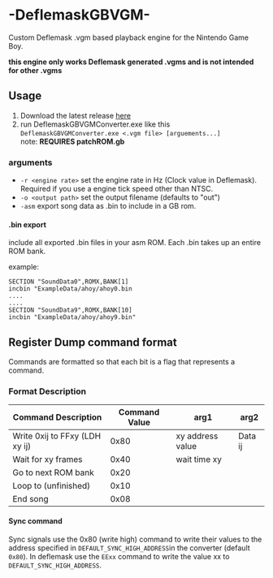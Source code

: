 # -DeflemaskGBVGM-
Custom Deflemask .vgm based playback engine for the Nintendo Game Boy.

**this engine only works Deflemask generated .vgms and is not intended for other .vgms**


## Usage
1. Download the latest release [here](https://github.com/Pegmode/-DeflemaskGBVGM-/releases)  
2. run DeflemaskGBVGMConverter.exe like this  
`DeflemaskGBVGMConverter.exe <.vgm file> [arguements...]`  
note: **REQUIRES patchROM.gb**
### arguments
* `-r <engine rate>` set the engine rate in Hz (Clock value in Deflemask). Required if you use a engine tick speed other than NTSC.
* `-o <output path>` set the output filename (defaults to "out")
* `-asm` export song data as .bin to include in a GB rom.

#### .bin export
include all exported .bin files in your asm ROM. Each .bin takes up an entire ROM bank.  

example:
```
SECTION "SoundData0",ROMX,BANK[1]
incbin "ExampleData/ahoy/ahoy0.bin
....
....
SECTION "SoundData9",ROMX,BANK[10]
incbin "ExampleData/ahoy/ahoy9.bin"
```


## Register Dump command format
Commands are formatted so that each bit is a flag that represents a command.
### Format Description

| Command Description  | Command Value | arg1 | arg2 |
| ------------- | ------------- | ------------- |  ------------- |
| Write 0xij to FFxy (LDH xy ij) | 0x80  | xy address value | Data ij |
| Wait for xy frames | 0x40 | wait time xy |  |
| Go to next ROM bank | 0x20 |  |  |
| Loop to (unfinished) | 0x10 |  |  |
| End song | 0x08 |  |  |

#### Sync command
Sync signals use the 0x80 (write high) command to write their values to the address specified in `DEFAULT_SYNC_HIGH_ADDRESS`in the converter (default `0x80`). In deflemask use the `EExx` command to write the value xx to `DEFAULT_SYNC_HIGH_ADDRESS`.

